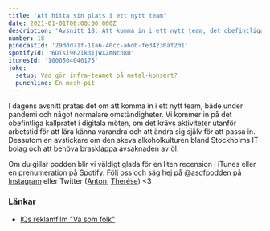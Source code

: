```yaml
---
title: 'Att hitta sin plats i ett nytt team'
date: 2021-01-01T06:00:00.000Z
description: 'Avsnitt 18: Att komma in i ett nytt team, det obefintliga kallpratat i digitala möten, alkoholkultur och öl-brasklappar.'
number: 18
pinecastId: '29ddd71f-11a6-40cc-a6db-fe34230af2d1'
spotifyId: '6DTsi962Ik31jWXZmNcb8D'
itunesId: '1000504040175'
joke:
  setup: Vad gör infra-teamet på metal-konsert?
  punchline: En mesh-pit
---
```


I dagens avsnitt pratas det om att komma in i ett nytt team, både under pandemi och något normalare omständigheter. Vi kommer in på det obefintliga kallpratet i digitala möten, om det krävs aktiviteter utanför arbetstid för att lära känna varandra och att ändra sig själv för att passa in.
Dessutom en avstickare om den skeva alkoholkulturen bland Stockholms IT-bolag och att behöva brasklappa avsaknaden av öl.

Om du gillar podden blir vi väldigt glada för en liten recension i iTunes eller en prenumeration på Spotify. Följ oss och säg hej på [@asdfpodden på Instagram](https://www.instagram.com/asdfpodden/) eller Twitter ([Anton](https://twitter.com/Awnton), [Therése](https://twitter.com/tkomstadius)) &lt;3

### Länkar

- [IQs reklamfilm "Va som folk"](https://www.youtube.com/watch?v=JQI8qMSc7U)
